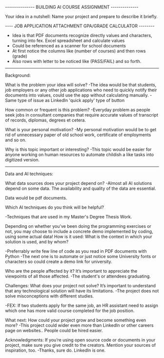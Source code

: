 --------------- BUILDING AI COURSE ASSIGNMENT --------------

Your idea in a nutshell: 
Name your project and prepare to describe it briefly.

---- JOB APPLICATION ATTACHMENT GPA/GRADE CALCULATOR --------

- Idea is that PDF documents recognize directly values and characters, turning into fex. Excel spreadsheet and calculate values
- Could be referenced as a scanner for school documents
- At first notice the columns like (number of courses) and then rows (grade) 
- Also rows with letter to be noticed like (PASS/FAIL) and so forth.

------------------------------------------------------------

Background: 

What is the problem your idea will solve?
-The idea would be that students, job employers or any other job applications who need to quickly notify their documents into values, could use the app
without calculating manually.
-Same type of issue as LinkedIn 'quick apply' type of button

How common or frequent is this problem? 
-Everyday problem as people seek jobs in consultant companies that require accurate values of transcript of records, diplomas, degrees et cetera. 


What is your personal motivation? 
-My personal motivation would be to get rid of unnecessary paper of old school work, certificate of employments and so on.

Why is this topic important or interesting?
-This topic would be easier for anyone working on human resources to automate childish a like tasks into digitized version.

------------------------------------------------------------

Data and AI techniques: 

What data sources does your project depend on? 
-Almost all AI solutions depend on some data. The availability and quality of the data are essential. 

Data would be pdf documents. 

Which AI techniques do you think will be helpful? 

-Techniques that are used in my Master's Degree Thesis Work. 

Depending on whether you've been doing the programming exercises or not, you may choose to include a concrete demo implemented by coding, using some actual data!
How is it used: What is the context in which your solution is used, and by whom? 

-Preferrably write few line of code as you read in PDF documents with Python
-The next one is to automate or just notice some University fonts or characters so could create a demo link for university.

Who are the people affected by it? It’s important to appreciate the viewpoints of all those affected.
-The student's or attendees graduating.

Challenges: What does your project not solve? It’s important to understand that any technological solution will have its limitations.
-The project does not solve misconceptions with different studies.

-FEX: If two students apply for the same job, an HR assistant need to assign which one has more valid course completed for the job position. 

What next: How could your project grow and become something even more?
-This project could wider even more than LinkedIn or other careers page on websites.. People could be hired easier.

Acknowledgments: If you’re using open source code or documents in your project, make sure you give credit to the creators. Mention your sources of inspiration, too.
-Thanks, sure do. LinkedIn is one.
